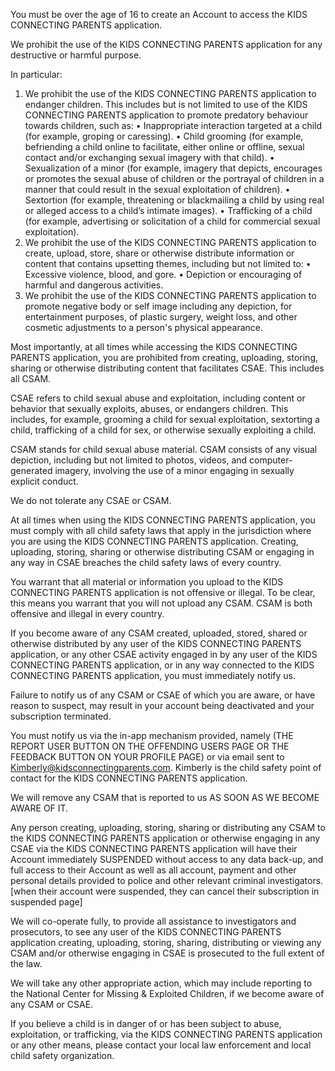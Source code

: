 You must be over the age of 16 to create an Account to access the KIDS CONNECTING PARENTS application.

We prohibit the use of the KIDS CONNECTING PARENTS application for any destructive or harmful purpose.

In particular:

1)	We prohibit the use of the KIDS CONNECTING PARENTS application to endanger children. This includes but is not limited to use of the KIDS CONNECTING PARENTS application to promote predatory behaviour towards children, such as:
  •	Inappropriate interaction targeted at a child (for example, groping or caressing).
  •	Child grooming (for example, befriending a child online to facilitate, either online or offline, sexual contact and/or exchanging sexual imagery with that child).
  •	Sexualization of a minor (for example, imagery that depicts, encourages or promotes the sexual abuse of children or the portrayal of children in a manner that could result in the sexual exploitation of children).
  •	Sextortion (for example, threatening or blackmailing a child by using real or alleged access to a child’s intimate images).
  •	Trafficking of a child (for example, advertising or solicitation of a child for commercial sexual exploitation).
2)	We prohibit the use of the KIDS CONNECTING PARENTS application to create, upload, store, share or otherwise distribute information or content that contains upsetting themes, including but not limited to:
  •	Excessive violence, blood, and gore.
  •	Depiction or encouraging of harmful and dangerous activities.
3)	We prohibit the use of the KIDS CONNECTING PARENTS application to promote negative body or self image including any depiction, for entertainment purposes, of plastic surgery, weight loss, and other cosmetic adjustments to a person's physical appearance.

Most importantly, at all times while accessing the KIDS CONNECTING PARENTS application, you are prohibited from creating, uploading, storing, sharing or otherwise distributing content that facilitates CSAE. This includes all CSAM.

CSAE refers to child sexual abuse and exploitation, including content or behavior that sexually exploits, abuses, or endangers children. This includes, for example, grooming a child for sexual exploitation, sextorting a child, trafficking of a child for sex, or otherwise sexually exploiting a child.

CSAM stands for child sexual abuse material. CSAM consists of any visual depiction, including but not limited to photos, videos, and computer-generated imagery, involving the use of a minor engaging in sexually explicit conduct.

We do not tolerate any CSAE or CSAM. 

At all times when using the KIDS CONNECTING PARENTS application, you must comply with all child safety laws that apply in the jurisdiction where you are using the KIDS CONNECTING PARENTS application. Creating, uploading, storing, sharing or otherwise distributing CSAM or engaging in any way in CSAE breaches the child safety laws of every country.

You warrant that all material or information you upload to the KIDS CONNECTING PARENTS application is not offensive or illegal. To be clear, this means you warrant that you will not upload any CSAM. CSAM is both offensive and illegal in every country.

If you become aware of any CSAM created, uploaded, stored, shared or otherwise distributed by any user of the KIDS CONNECTING PARENTS application, or any other CSAE activity engaged in by any user of the KIDS CONNECTING PARENTS application, or in any way connected to the KIDS CONNECTING PARENTS application, you must immediately notify us.

Failure to notify us of any CSAM or CSAE of which you are aware, or have reason to suspect, may result in your account being deactivated and your subscription terminated.

You must notify us via the in-app mechanism provided, namely (THE REPORT USER BUTTON ON THE OFFENDING USERS PAGE OR THE FEEDBACK BUTTON ON YOUR PROFILE PAGE) or via email sent to Kimberly@kidsconnectingparents.com. Kimberly is the child safety point of contact for the KIDS CONNECTING PARENTS application.

We will remove any CSAM that is reported to us AS SOON AS WE BECOME AWARE OF IT.

Any person creating, uploading, storing, sharing or distributing any CSAM to the KIDS CONNECTING PARENTS application or otherwise engaging in any CSAE via the KIDS CONNECTING PARENTS application will have their Account immediately SUSPENDED without access to any data back-up, and full access to their Account as well as all account, payment and other personal details provided to police and other relevant criminal investigators. [when their  account were suspended, they can cancel their subscription in suspended page]

We will co-operate fully, to provide all assistance to investigators and prosecutors, to see any user of the KIDS CONNECTING PARENTS application creating, uploading, storing, sharing, distributing or viewing any CSAM and/or otherwise engaging in CSAE is prosecuted to the full extent of the law.

We will take any other appropriate action, which may include reporting to the National Center for Missing & Exploited Children, if we become aware of any CSAM or CSAE.

If you believe a child is in danger of or has been subject to abuse, exploitation, or trafficking, via the KIDS CONNECTING PARENTS application or any other means, please contact your local law enforcement and local child safety organization.
